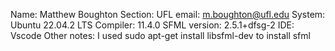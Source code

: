 Name: Matthew Boughton
Section: 
UFL email: m.boughton@ufl.edu
System: Ubuntu 22.04.2 LTS
Compiler: 11.4.0
SFML version: 2.5.1+dfsg-2
IDE: Vscode
Other notes: I used sudo apt-get install libsfml-dev to install sfml
